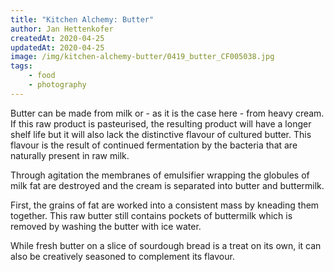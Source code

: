 ```yaml
---
title: "Kitchen Alchemy: Butter"
author: Jan Hettenkofer
createdAt: 2020-04-25
updatedAt: 2020-04-25
image: /img/kitchen-alchemy-butter/0419_butter_CF005038.jpg
tags:
    - food
    - photography
---
```


<div class="font-serif text-center">

<nuxt-picture alt="A pot of heavy cream" src="/img/kitchen-alchemy-butter/0419_butter_CF004976.jpg"></nuxt-picture>

Butter can be made from milk or - as it is the case here - from heavy cream. If this raw product is pasteurised, the resulting product will have a longer shelf life but it will also lack the distinctive flavour of cultured butter. This flavour is the result of continued fermentation by the bacteria that are naturally present in raw milk.

<full-bleed-section>
    <div
        class="grid grid-cols-3 gap-4 w-full relative"
    >
            <nuxt-picture alt="Heavy cream in a stand mixer" src="/img/kitchen-alchemy-butter/0419_butter_CF005001.jpg"></nuxt-picture>
            <nuxt-picture alt="Half-churned butter with clearly visible fat globules" src="/img/kitchen-alchemy-butter/0419_butter_CF005008.jpg"></nuxt-picture>
            <nuxt-picture alt="Fully churned but unwashed butter as well as buttermilk left in the mixing pot" src="/img/kitchen-alchemy-butter/0419_butter_CF005018.jpg"></nuxt-picture>
    </div>
</full-bleed-section>

Through agitation the membranes of emulsifier wrapping the globules of milk fat are destroyed and the cream is separated into butter and buttermilk.

<full-bleed-section>
    <nuxt-picture alt="Freshly churned, unwashed butter and a glass of buttermilk" src="/img/kitchen-alchemy-butter/0419_butter_CF005038.jpg"></nuxt-picture>
</full-bleed-section>

First, the grains of fat are worked into a consistent mass by kneading them together. This raw butter still contains pockets of buttermilk which is removed by washing the butter with ice water.

<full-bleed-section>
    <div
        class="grid grid-cols-3 gap-4 w-full relative"
    >
            <nuxt-picture alt="Butter in the process of being kneaded with visible drops of buttermilk" src="/img/kitchen-alchemy-butter/0419_butter_CF005041.jpg"></nuxt-picture>
            <nuxt-picture alt="The crust on a bowl of ice water is being smashed by a granite pestle" src="/img/kitchen-alchemy-butter/0419_butter_CF005048.jpg"></nuxt-picture>
            <nuxt-picture alt="Fully washed butter" src="/img/kitchen-alchemy-butter/0419_butter_CF005059.jpg"></nuxt-picture>
    </div>
</full-bleed-section>

While fresh butter on a slice of sourdough bread is a treat on its own, it can also be creatively seasoned to complement its flavour.

<full-bleed-section>
    <div
        class="grid grid-cols-2 gap-4 w-full relative"
    >
            <nuxt-picture alt="Basil, birds-eye chillies, vanilla, rosmary and salt on a chopping board" src="/img/kitchen-alchemy-butter/0419_butter_CF005082.jpg"></nuxt-picture>
            <nuxt-picture alt="An assortment of unseasoned and seasoned butter" src="/img/kitchen-alchemy-butter/0419_butter_CF005094.jpg"></nuxt-picture>
    </div>
</full-bleed-section>

</div>

